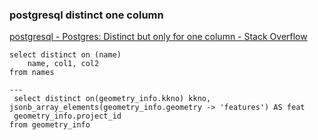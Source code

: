 ### postgresql distinct one column


[postgresql - Postgres: Distinct but only for one column - Stack Overflow](https://stackoverflow.com/questions/16913969/postgres-distinct-but-only-for-one-column "postgresql - Postgres: Distinct but only for one column - Stack Overflow")


 

```
select distinct on (name)
    name, col1, col2
from names

---
 select distinct on(geometry_info.kkno) kkno,
jsonb_array_elements(geometry_info.geometry -> 'features') AS feat
 geometry_info.project_id
from geometry_info
```
